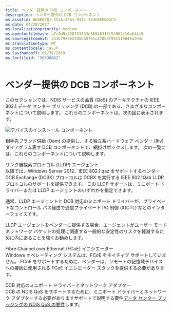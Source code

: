 ```yaml
---
title: ベンダー提供の DCB コンポーネント
description: ベンダー提供の DCB コンポーネント
ms.assetid: 864BB701-352A-4F61-934C-3E4E8EEE02C5
ms.date: 04/20/2017
ms.localizationpriority: medium
ms.openlocfilehash: a7c0d9a528753533e56946315f5f962c10a644c5
ms.sourcegitcommit: a33b7978e22d5bb9f65ca7056f955319049a2e4c
ms.translationtype: MT
ms.contentlocale: ja-JP
ms.lasthandoff: 01/31/2019
ms.locfileid: "56530062"
---
```

# <a name="vendor-provided-dcb-components"></a>ベンダー提供の DCB コンポーネント


このセクションでは、NDIS サービスの品質 (QoS) のアーキテクチャの IEEE 802.1 データ センター ブリッジング (DCB) の一部である、さまざまなコンポーネントについて説明します。 これらのコンポーネントは、次の図に表示されます。

![デバイスのインストール コンポーネント](images/dcb.png)

相手先ブランド供給 (Oem) の提供し、する独立系ハードウェア ベンダー (Ihv) ダイアグラム表す DCB コンポーネントで、網掛けボックスします。 次の一覧には、これらのコンポーネントについて説明します。

<a href="" id="link-layer-discovery-protocol--lldp--agent"></a>リンク層探索プロトコル (LLDP) エージェント  
以降では、Windows Server 2012、IEEE 802.1 qaz をサポートするベンダー DCB Exchange (DCBX) プロトコルは DCBX を実行する IEEE 802.1Qab LLDP プロトコルのサポートを提供できます。 この LLDP サポートは、ミニポート ドライバーまたは LLDP エージェントのいずれかを指定できます。

通常、LLDP エージェントと DCB 対応のミニポート ドライバーが、プライベートなコントロール パス経由で通信プライベート I/O 制御 (IOCTL) などのインターフェイスです。

LLDP エージェントをベンダーに提供する場合、エージェントがユーザー モード ネットワーク パケットの処理に関連する一般的な安定性のリスクを軽減するために内にあることを強くお勧めします。

<a href="" id="fibre-channel-over-ethernet--fcoe--initiator"></a>Fibre Channel over Ethernet (FCoE) イニシエーター  
Windows オペレーティング システムは、FCoE をネイティブ サポートしていません。 FCoE をサポートするために、ベンダーは、リモートの記憶域デバイスへの接続に使用される FCoE イニシエーター スタックを提供する必要があります。

<a href="" id="dcb-capable-miniport-driver-and-network-adapter"></a>DCB 対応のミニポート ドライバーとネットワーク アダプター  
DCB の NDIS QoS をサポートするために、ミニポート ドライバーとネットワーク アダプターする必要がありますサポートで説明する要件[データ センター ブリッジングの NDIS QoS の要件](ndis-qos-requirements-for-data-center-bridging.md)します。

 

 





